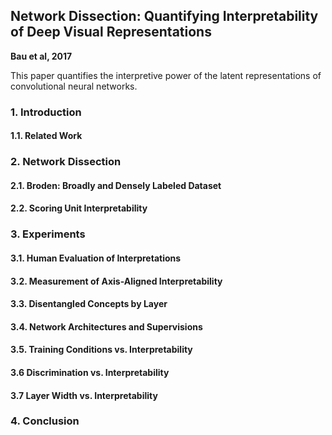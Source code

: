 ## Network Dissection: Quantifying Interpretability of Deep Visual Representations
**Bau et al, 2017**

This paper quantifies the interpretive power of the latent representations of convolutional neural networks.

### 1. Introduction

#### 1.1. Related Work

### 2. Network Dissection

#### 2.1. Broden: Broadly and Densely Labeled Dataset

#### 2.2. Scoring Unit Interpretability

### 3. Experiments

#### 3.1. Human Evaluation of Interpretations

#### 3.2. Measurement of Axis-Aligned Interpretability

#### 3.3. Disentangled Concepts by Layer

#### 3.4. Network Architectures and Supervisions

#### 3.5. Training Conditions vs. Interpretability

#### 3.6  Discrimination vs. Interpretability

#### 3.7 Layer Width vs. Interpretability

### 4. Conclusion
